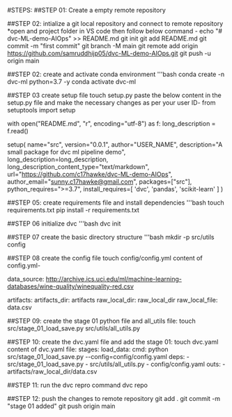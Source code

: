 #STEPS:
##STEP 01: Create a empty remote repository

##STEP 02: intialize a git local repository and connect to remote repository
*open and project folder in VS code then follow below command -
echo "# dvc-ML-demo-AIOps" >> README.md
git init
git add README.md
git commit -m "first commit"
git branch -M main
git remote add origin https://github.com/samruddhijp05/dvc-ML-demo-AIOps.git
git push -u origin main

##STEP 02: create and activate conda environment
'''bash
conda create -n dvc-ml python=3.7 -y
conda activate dvc-ml

##STEP 03 create setup file
touch setup.py
paste the below content in the setup.py file and make the necessary changes as per your user ID-
from setuptools import setup

with open("README.md", "r", encoding="utf-8") as f:
    long_description = f.read()

setup(
    name="src",
    version="0.0.1",
    author="USER_NAME",
    description="A small package for dvc ml pipeline demo",
    long_description=long_description,
    long_description_content_type="text/markdown",
    url="https://github.com/c17hawke/dvc-ML-demo-AIOps",
    author_email="sunny.c17hawke@gmail.com",
    packages=["src"],
    python_requires=">=3.7",
    install_requires=[
        'dvc',
        'pandas',
        'scikit-learn'
    ]
)

##STEP 05: create requirements file and install dependencies
'''bash
touch requirements.txt
pip install -r requirements.txt

##STEP 06 initialize dvc
'''bash
dvc init

##STEP 07 create the basic directory structure
'''bash
mkdir -p src/utils config

##STEP 08 create the config file 
touch config/config.yml
 content of config.yml-
 
data_source: http://archive.ics.uci.edu/ml/machine-learning-databases/wine-quality/winequality-red.csv

artifacts: 
  artifacts_dir: artifacts
  raw_local_dir: raw_local_dir
  raw_local_file: data.csv


##STEP 09: create the stage 01 python file and all_utils file:
touch src/stage_01_load_save.py src/utils/all_utils.py

##STEP 10: create the dvc.yaml file and add the stage 01:
touch dvc.yaml
 content of dvc.yaml file:
 stages:
  load_data:
    cmd: python src/stage_01_load_save.py --config=config/config.yaml
    deps:
      - src/stage_01_load_save.py
      - src/utils/all_utils.py
      - config/config.yaml
    outs:
      - artifacts/raw_local_dir/data.csv

  ##STEP 11: run the dvc repro command
  dvc repo

  ##STEP 12: push the changes to remote repository
  git add .
  git commit -m "stage 01 added"
  git push origin main
